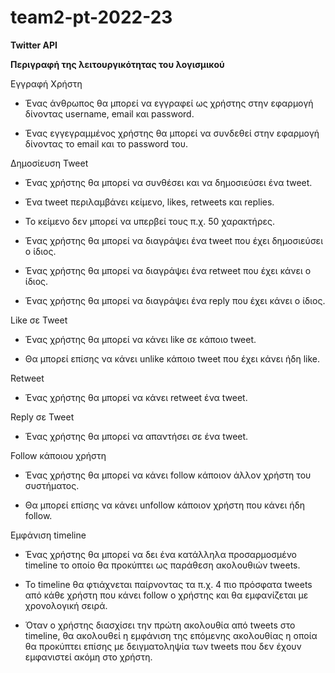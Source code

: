 # team2-pt-2022-23
**Twitter API**

**Περιγραφή της λειτουργικότητας του λογισμικού**

Εγγραφή Χρήστη

  -  Ένας άνθρωπος θα μπορεί να εγγραφεί ως χρήστης στην εφαρμογή δίνοντας username, email και password. 

  -  Ένας εγγεγραμμένος χρήστης θα μπορεί να συνδεθεί στην εφαρμογή δίνοντας το email και το password του. 

Δημοσίευση Tweet

  -  Ένας χρήστης θα μπορεί να συνθέσει και να δημοσιεύσει ένα tweet. 

  -  Ένα tweet περιλαμβάνει κείμενο, likes, retweets και replies. 

  -  Το κείμενο δεν μπορεί να υπερβεί τους π.χ. 50 χαρακτήρες. 

  -  Ένας χρήστης θα μπορεί να διαγράψει ένα tweet που έχει δημοσιεύσει ο ίδιος. 

  -  Ένας χρήστης θα μπορεί να διαγράψει ένα retweet που έχει κάνει ο ίδιος. 

  -  Ένας χρήστης θα μπορεί να διαγράψει ένα reply που έχει κάνει ο ίδιος. 


Like σε Tweet

  -  Ένας χρήστης θα μπορεί να κάνει like σε κάποιο tweet.  

  -  Θα μπορεί επίσης να κάνει unlike κάποιο tweet που έχει κάνει ήδη like. 

Retweet

  -  Ένας χρήστης θα μπορεί να κάνει retweet ένα tweet. 

Reply σε Tweet

  -  Ένας χρήστης θα μπορεί να απαντήσει σε ένα tweet. 

Follow κάποιου χρήστη

  -  Ένας χρήστης θα μπορεί να κάνει follow  κάποιον άλλον χρήστη του συστήματος. 

  -  Θα μπορεί επίσης να κάνει unfollow κάποιον χρήστη που κάνει ήδη follow.  

Εμφάνιση timeline

  -  Ένας χρήστης θα μπορεί να δει ένα κατάλληλα προσαρμοσμένο timeline το οποίο θα προκύπτει ως παράθεση ακολουθιών tweets. 

  -  Το timeline θα φτιάχνεται παίρνοντας τα π.χ. 4 πιο πρόσφατα tweets από κάθε χρήστη που κάνει follow ο χρήστης και θα εμφανίζεται με χρονολογική σειρά.  

  -  Όταν ο χρήστης διασχίσει την πρώτη ακολουθία από tweets στο timeline, θα ακολουθεί η εμφάνιση της επόμενης ακολουθίας η οποία θα προκύπτει επίσης με δειγματοληψία των tweets που δεν έχουν εμφανιστεί ακόμη στο χρήστη.  
